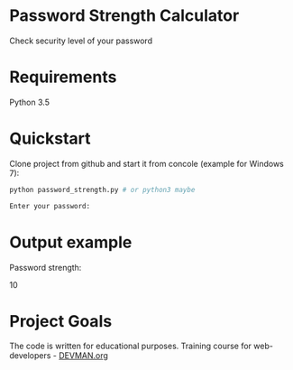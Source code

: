 # Password Strength Calculator

Check security level of your password

# Requirements 

Python 3.5

# Quickstart

Clone project from github and start it from concole (example for Windows 7):

```bash
python password_strength.py # or python3 maybe
```
```bash
Enter your password: 
```
# Output example

Password strength:

10

# Project Goals

The code is written for educational purposes. Training course for web-developers - [DEVMAN.org](https://devman.org)
